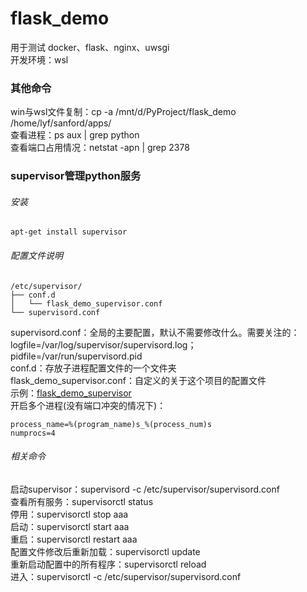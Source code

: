 # flask_demo

用于测试 docker、flask、nginx、uwsgi  
开发环境：wsl

### 其他命令

win与wsl文件复制：cp -a /mnt/d/PyProject/flask_demo /home/lyf/sanford/apps/  
查看进程：ps aux | grep python  
查看端口占用情况：netstat -apn | grep 2378

### supervisor管理python服务

###### 安装

```
apt-get install supervisor
```

###### 配置文件说明

```
/etc/supervisor/
├── conf.d
│   └── flask_demo_supervisor.conf
└── supervisord.conf
```

supervisord.conf：全局的主要配置，默认不需要修改什么。需要关注的：logfile=/var/log/supervisor/supervisord.log；pidfile=/var/run/supervisord.pid  
conf.d：存放子进程配置文件的一个文件夹  
flask_demo_supervisor.conf：自定义的关于这个项目的配置文件  
示例：[flask_demo_supervisor](/config/flask_demo_supervisor.conf)  
开启多个进程(没有端口冲突的情况下)：

```开启多个进程
process_name=%(program_name)s_%(process_num)s
numprocs=4
```

###### 相关命令

启动supervisor：supervisord -c /etc/supervisor/supervisord.conf  
查看所有服务：supervisorctl status  
停用：supervisorctl stop aaa  
启动：supervisorctl start aaa  
重启：supervisorctl restart aaa   
配置文件修改后重新加载：supervisorctl update  
重新启动配置中的所有程序：supervisorctl reload  
进入：supervisorctl -c /etc/supervisor/supervisord.conf  

